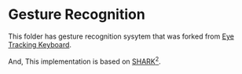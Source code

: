 # Gesture Recognition
 
This folder has gesture recognition sysytem that was forked from [Eye Tracking Keyboard](https://github.com/fabio914/EyeTrackingKeyboard?tab=readme-ov-file).

And, This implementation is based on [SHARK<sup>2</sup>](http://pokristensson.com/pubs/KristenssonZhaiUIST2004.pdf 'Shark2 Decoder').
